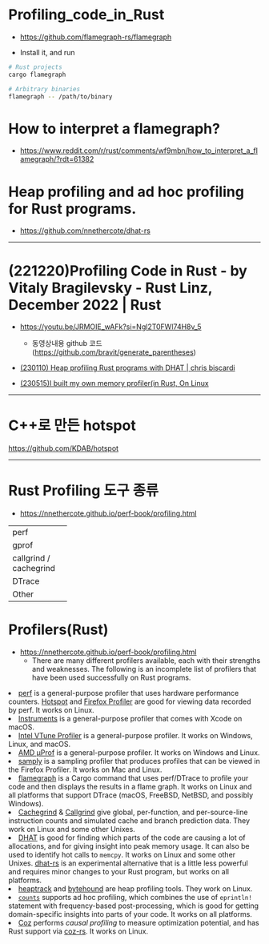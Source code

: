 # Profiling_code_in_Rust
- https://github.com/flamegraph-rs/flamegraph

- Install it, and run

```bash
# Rust projects
cargo flamegraph

# Arbitrary binaries
flamegraph -- /path/to/binary
```


# How to interpret a flamegraph? 
- https://www.reddit.com/r/rust/comments/wf9mbn/how_to_interpret_a_flamegraph/?rdt=61382

# Heap profiling and ad hoc profiling for Rust programs. 
- https://github.com/nnethercote/dhat-rs

<hr />

# (221220)Profiling Code in Rust - by Vitaly Bragilevsky - Rust Linz, December 2022 | Rust
- https://youtu.be/JRMOIE_wAFk?si=Ngl2T0FWl74H8v_5
  - 동영상내용 github 코드(https://github.com/bravit/generate_parentheses)

- [(230110) Heap profiling Rust programs with DHAT | chris biscardi](https://youtu.be/AJhKaoyc4pY?si=bkzCTuFCtmY3DNqd)

- [(230515)I built my own memory profiler(in Rust, On Linux](https://www.youtube.com/watch?v=DpnXaNkM9_M)

<hr />

# C++로 만든 hotspot 
https://github.com/KDAB/hotspot


<hr />

# Rust Profiling 도구 종류
- https://nnethercote.github.io/perf-book/profiling.html

|||
|-|-|
|perf||
|gprof||
|callgrind / <br>cachegrind||
|DTrace||
|Other||

# Profilers(Rust)
- https://nnethercote.github.io/perf-book/profiling.html
  - There are many different profilers available, each with their strengths and weaknesses. The following is an incomplete list of profilers that have been used successfully on Rust programs.

<li><a href="https://perf.wiki.kernel.org/index.php/Main_Page">perf</a> is a general-purpose profiler that uses hardware performance counters.
<a href="https://github.com/KDAB/hotspot">Hotspot</a> and <a href="https://profiler.firefox.com/">Firefox Profiler</a> are good for viewing data recorded by perf.
It works on Linux.</li>
<li><a href="https://developer.apple.com/forums/tags/instruments">Instruments</a> is a general-purpose profiler that comes with Xcode on macOS.</li>
<li><a href="https://www.intel.com/content/www/us/en/developer/tools/oneapi/vtune-profiler.html">Intel VTune Profiler</a> is a general-purpose profiler. It works on Windows,
Linux, and macOS.</li>
<li><a href="https://developer.amd.com/amd-uprof/">AMD μProf</a> is a general-purpose profiler. It works on Windows and Linux.</li>
<li><a href="https://github.com/mstange/samply/">samply</a> is a sampling profiler that produces profiles that can be viewed
in the Firefox Profiler. It works on Mac and Linux.</li>
<li><a href="https://github.com/flamegraph-rs/flamegraph">flamegraph</a> is a Cargo command that uses perf/DTrace to profile your
code and then displays the results in a flame graph. It works on Linux and
all platforms that support DTrace (macOS, FreeBSD, NetBSD, and possibly
Windows).</li>
<li><a href="https://www.valgrind.org/docs/manual/cg-manual.html">Cachegrind</a> &amp; <a href="https://www.valgrind.org/docs/manual/cl-manual.html">Callgrind</a> give global, per-function, and per-source-line
instruction counts and simulated cache and branch prediction data. They work
on Linux and some other Unixes.</li>
<li><a href="https://www.valgrind.org/docs/manual/dh-manual.html">DHAT</a> is good for finding which parts of the code are causing a lot of
allocations, and for giving insight into peak memory usage. It can also be
used to identify hot calls to <code class="hljs">memcpy</code>. It works on Linux and some other
Unixes. <a href="https://github.com/nnethercote/dhat-rs/">dhat-rs</a> is an experimental alternative that is a little less
powerful and requires minor changes to your Rust program, but works on all
platforms.</li>
<li><a href="https://github.com/KDE/heaptrack">heaptrack</a> and <a href="https://github.com/koute/bytehound">bytehound</a> are heap profiling tools. They work on Linux.</li>
<li><a href="https://github.com/nnethercote/counts/"><code class="hljs">counts</code></a> supports ad hoc profiling, which combines the use of <code class="hljs">eprintln!</code>
statement with frequency-based post-processing, which is good for getting
domain-specific insights into parts of your code. It works on all platforms.</li>
<li><a href="https://github.com/plasma-umass/coz">Coz</a> performs <em>causal profiling</em> to measure optimization potential, and has
Rust support via <a href="https://github.com/plasma-umass/coz/tree/master/rust">coz-rs</a>. It works on Linux.</li>
